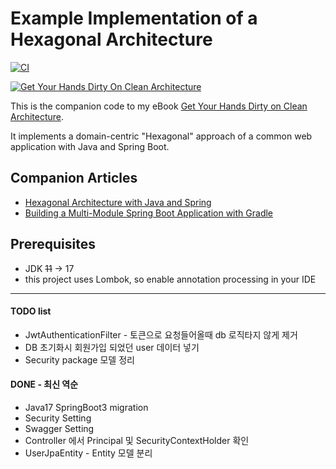 # Example Implementation of a Hexagonal Architecture

[![CI](https://github.com/thombergs/buckpal/actions/workflows/ci.yml/badge.svg)](https://github.com/thombergs/buckpal/actions/workflows/ci.yml)

[![Get Your Hands Dirty On Clean Architecture](https://reflectoring.io/assets/img/get-your-hands-dirty-260x336.png)](https://reflectoring.io/book)

This is the companion code to my eBook [Get Your Hands Dirty on Clean Architecture](https://leanpub.com/get-your-hands-dirty-on-clean-architecture).

It implements a domain-centric "Hexagonal" approach of a common web application with Java and Spring Boot. 

## Companion Articles

* [Hexagonal Architecture with Java and Spring](https://reflectoring.io/spring-hexagonal/)
* [Building a Multi-Module Spring Boot Application with Gradle](https://reflectoring.io/spring-boot-gradle-multi-module/)

## Prerequisites

* JDK ~~11~~ -> 17
* this project uses Lombok, so enable annotation processing in your IDE

---
#### TODO list
* JwtAuthenticationFilter - 토큰으로 요청들어올때 db 로직타지 않게 제거
* DB 초기화시 회원가입 되었던 user 데이터 넣기
* Security package 모델 정리

#### DONE - 최신 역순
* Java17 SpringBoot3 migration
* Security Setting
* Swagger Setting
* Controller 에서 Principal 및 SecurityContextHolder 확인 
* UserJpaEntity - Entity 모델 분리